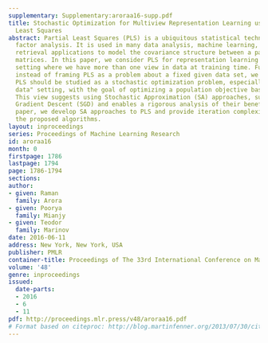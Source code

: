 ```yaml
---
supplementary: Supplementary:aroraa16-supp.pdf
title: Stochastic Optimization for Multiview Representation Learning using Partial
  Least Squares
abstract: Partial Least Squares (PLS) is a ubiquitous statistical technique for bilinear
  factor analysis. It is used in many data analysis, machine learning, and information
  retrieval applications to model the covariance structure between a pair of data
  matrices. In this paper, we consider PLS for representation learning in a multiview
  setting where we have more than one view in data at training time. Furthermore,
  instead of framing PLS as a problem about a fixed given data set, we argue that
  PLS should be studied as a stochastic optimization problem, especially in a "big
  data" setting, with the goal of optimizing a population objective based on sample.
  This view suggests using Stochastic Approximation (SA) approaches, such as Stochastic
  Gradient Descent (SGD) and enables a rigorous analysis of their benefits. In this
  paper, we develop SA approaches to PLS and provide iteration complexity bounds for
  the proposed algorithms.
layout: inproceedings
series: Proceedings of Machine Learning Research
id: aroraa16
month: 0
firstpage: 1786
lastpage: 1794
page: 1786-1794
sections: 
author:
- given: Raman
  family: Arora
- given: Poorya
  family: Mianjy
- given: Teodor
  family: Marinov
date: 2016-06-11
address: New York, New York, USA
publisher: PMLR
container-title: Proceedings of The 33rd International Conference on Machine Learning
volume: '48'
genre: inproceedings
issued:
  date-parts:
  - 2016
  - 6
  - 11
pdf: http://proceedings.mlr.press/v48/aroraa16.pdf
# Format based on citeproc: http://blog.martinfenner.org/2013/07/30/citeproc-yaml-for-bibliographies/
---
```

